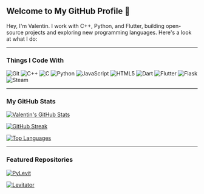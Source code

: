 ## Welcome to My GitHub Profile 👋
Hey, I'm Valentin. I work with C++, Python, and Flutter, building open-source projects and exploring new programming languages. Here's a look at what I do:

---

### Things I Code With

![Git](https://img.shields.io/badge/-Git-F05032?style=flat-square&logo=git&logoColor=white)
![C++](https://img.shields.io/badge/-C++-00599C?style=flat-square&logo=c%2B%2B&logoColor=white)
![C](https://img.shields.io/badge/-C-A8B9CC?style=flat-square&logo=c&logoColor=white)
![Python](https://img.shields.io/badge/-Python-3776AB?style=flat-square&logo=python&logoColor=white)
![JavaScript](https://img.shields.io/badge/-JavaScript-F7DF1E?style=flat-square&logo=javascript&logoColor=black)
![HTML5](https://img.shields.io/badge/-HTML5-E34F26?style=flat-square&logo=html5&logoColor=white)
![Dart](https://img.shields.io/badge/-Dart-0175C2?style=flat-square&logo=dart&logoColor=white)
![Flutter](https://img.shields.io/badge/-Flutter-02569B?style=flat-square&logo=flutter&logoColor=white)
![Flask](https://img.shields.io/badge/-Flask-000000?style=flat-square&logo=flask&logoColor=white)
![Steam](https://img.shields.io/badge/-Steam-000000?style=flat-square&logo=steam&logoColor=white)

---

### My GitHub Stats

[![Valentin's GitHub Stats](https://github-readme-stats.vercel.app/api?username=x-vmaier&show_icons=true&theme=dark&hide_border=true)](https://github.com/x-vmaier)

[![GitHub Streak](https://github-readme-streak-stats.herokuapp.com/?user=x-vmaier&theme=dark&hide_border=true)](https://github.com/x-vmaier)

[![Top Languages](https://github-readme-stats.vercel.app/api/top-langs/?username=x-vmaier&layout=compact&theme=dark&hide_border=true)](https://github.com/x-vmaier)

---

### Featured Repositories

[![PyLevit](https://github-readme-stats.vercel.app/api/pin/?username=x-vmaier&repo=PyLevit&theme=dark&hide_border=true)](https://github.com/x-vmaier/PyLevit)

[![Levitator](https://github-readme-stats.vercel.app/api/pin/?username=x-vmaier&repo=Levitator&theme=dark&hide_border=true)](https://github.com/x-vmaier/Levitator)
